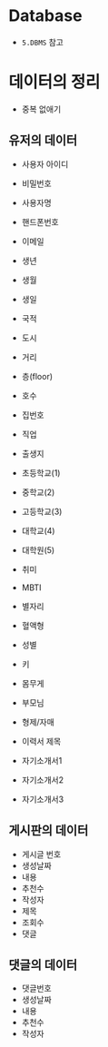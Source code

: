 # Database

- `5.DBMS` 참고

# 데이터의 정리

- 중복 없애기

## 유저의 데이터

- 사용자 아이디
- 비밀번호
- 사용자명
- 핸드폰번호
- 이메일

- 생년
- 생월
- 생일
- 국적
- 도시
- 거리
- 층(floor)
- 호수
- 집번호
- 직업

- 출생지
- 초등학교(1)
- 중학교(2)
- 고등학교(3)
- 대학교(4)
- 대학원(5)

- 취미
- MBTI
- 별자리
- 혈액형
- 성별
- 키
- 몸무게
- 부모님
- 형제/자매
- 이력서 제목
- 자기소개서1
- 자기소개서2
- 자기소개서3

## 게시판의 데이터

- 게시글 번호
- 생성날짜
- 내용
- 추천수
- 작성자
- 제목
- 조회수
- 댓글

## 댓글의 데이터

- 댓글번호
- 생성날짜
- 내용
- 추천수
- 작성자

